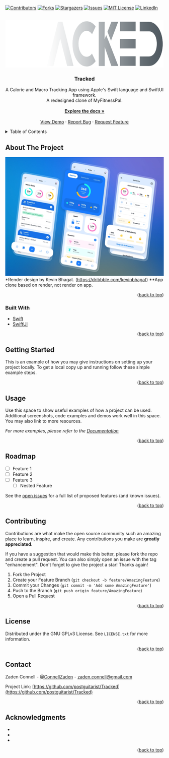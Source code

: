 <div id="top"></div>

<!-- PROJECT SHIELDS -->
[![Contributors][contributors-shield]][contributors-url]
[![Forks][forks-shield]][forks-url]
[![Stargazers][stars-shield]][stars-url]
[![Issues][issues-shield]][issues-url]
[![MIT License][license-shield]][license-url]
[![LinkedIn][linkedin-shield]][linkedin-url]



<!-- PROJECT LOGO -->
<br />
<div align="center">
  <a href="https://github.com/postguitarist/Tracked">
    <img src="images/logo-main.png" alt="Logo" width="900" height="150">
  </a>

<h3 align="center">Tracked</h3>

  <p align="center">
    A Calorie and Macro Tracking App using Apple's Swift language and SwiftUI framework.
    <br />
    A redesigned clone of MyFitnessPal.
    <br />
    <br />
    <a href="https://github.com/postguitarist/Tracked"><strong>Explore the docs »</strong></a>
    <br />
    <br />
    <a href="https://github.com/postguitarist/Tracked">View Demo</a>
    ·
    <a href="https://github.com/postguitarist/Tracked/issues">Report Bug</a>
    ·
    <a href="https://github.com/postguitarist/Tracked/issues">Request Feature</a>
  </p>
</div>



<!-- TABLE OF CONTENTS -->
<details>
  <summary>Table of Contents</summary>
  <ol>
    <li>
      <a href="#about-the-project">About The Project</a>
      <ul>
        <li><a href="#built-with">Built With</a></li>
      </ul>
    </li>
    <li>
      <a href="#getting-started">Getting Started</a>
      <ul>
        <li><a href="#prerequisites">Prerequisites</a></li>
        <li><a href="#installation">Installation</a></li>
      </ul>
    </li>
    <li><a href="#usage">Usage</a></li>
    <li><a href="#roadmap">Roadmap</a></li>
    <li><a href="#contributing">Contributing</a></li>
    <li><a href="#license">License</a></li>
    <li><a href="#contact">Contact</a></li>
    <li><a href="#acknowledgments">Acknowledgments</a></li>
  </ol>
</details>



<!-- ABOUT THE PROJECT -->
## About The Project

[![Product Name Screen Shot][product-screenshot]](https://example.com)
*Render design by Kevin Bhagat. (https://dribbble.com/kevinbhagat)
**App clone based on render, not render on app.
<p align="right">(<a href="#top">back to top</a>)</p>



### Built With

* [Swift](https://www.swift.org/)
* [SwiftUI](https://developer.apple.com/xcode/swiftui/)

<p align="right">(<a href="#top">back to top</a>)</p>



<!-- GETTING STARTED -->
## Getting Started

This is an example of how you may give instructions on setting up your project locally.
To get a local copy up and running follow these simple example steps.

<p align="right">(<a href="#top">back to top</a>)</p>



<!-- USAGE EXAMPLES -->
## Usage

Use this space to show useful examples of how a project can be used. Additional screenshots, code examples and demos work well in this space. You may also link to more resources.

_For more examples, please refer to the [Documentation](https://example.com)_

<p align="right">(<a href="#top">back to top</a>)</p>



<!-- ROADMAP -->
## Roadmap

- [ ] Feature 1
- [ ] Feature 2
- [ ] Feature 3
    - [ ] Nested Feature

See the [open issues](https://github.com/postguitarist/Tracked/issues) for a full list of proposed features (and known issues).

<p align="right">(<a href="#top">back to top</a>)</p>



<!-- CONTRIBUTING -->
## Contributing

Contributions are what make the open source community such an amazing place to learn, inspire, and create. Any contributions you make are **greatly appreciated**.

If you have a suggestion that would make this better, please fork the repo and create a pull request. You can also simply open an issue with the tag "enhancement".
Don't forget to give the project a star! Thanks again!

1. Fork the Project
2. Create your Feature Branch (`git checkout -b feature/AmazingFeature`)
3. Commit your Changes (`git commit -m 'Add some AmazingFeature'`)
4. Push to the Branch (`git push origin feature/AmazingFeature`)
5. Open a Pull Request

<p align="right">(<a href="#top">back to top</a>)</p>



<!-- LICENSE -->
## License

Distributed under the GNU GPLv3 License. See `LICENSE.txt` for more information.

<p align="right">(<a href="#top">back to top</a>)</p>



<!-- CONTACT -->
## Contact

Zaden Connell - [@ConnellZaden](https://twitter.com/ConnellZaden) - zaden.connell@gmail.com

Project Link: [https://github.com/postguitarist/Tracked](https://github.com/postguitarist/Tracked)

<p align="right">(<a href="#top">back to top</a>)</p>



<!-- ACKNOWLEDGMENTS -->
## Acknowledgments

* []()
* []()
* []()

<p align="right">(<a href="#top">back to top</a>)</p>



<!-- MARKDOWN LINKS & IMAGES -->
<!-- https://www.markdownguide.org/basic-syntax/#reference-style-links -->
[contributors-shield]: https://img.shields.io/github/contributors/postguitarist/Tracked.svg?style=for-the-badge
[contributors-url]: https://github.com/postguitarist/Tracked/graphs/contributors
[forks-shield]: https://img.shields.io/github/forks/postguitarist/Tracked.svg?style=for-the-badge
[forks-url]: https://github.com/postguitarist/Tracked/network/members
[stars-shield]: https://img.shields.io/github/stars/postguitarist/Tracked.svg?style=for-the-badge
[stars-url]: https://github.com/postguitarist/Tracked/stargazers
[issues-shield]: https://img.shields.io/github/issues/postguitarist/Tracked.svg?style=for-the-badge
[issues-url]: https://github.com/postguitarist/Tracked/issues
[license-shield]: https://img.shields.io/github/license/postguitarist/Tracked.svg?style=for-the-badge
[license-url]: https://github.com/postguitarist/Tracked/blob/master/LICENSE.txt
[linkedin-shield]: https://img.shields.io/badge/-LinkedIn-black.svg?style=for-the-badge&logo=linkedin&colorB=555
[linkedin-url]: https://linkedin.com/in/zaden-connell
[product-screenshot]: images/overview.png
